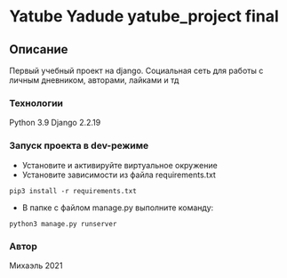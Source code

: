 # Yatube Yadude yatube_project final
## Описание
Первый учебный проект на django. Социальная сеть для работы с личным дневником, авторами, лайками и тд
### Технологии
Python 3.9
Django 2.2.19
### Запуск проекта в dev-режиме
- Установите и активируйте виртуальное окружение
- Установите зависимости из файла requirements.txt
```
pip3 install -r requirements.txt
``` 
- В папке с файлом manage.py выполните команду:
```
python3 manage.py runserver
```
### Автор
Михаэль 2021

